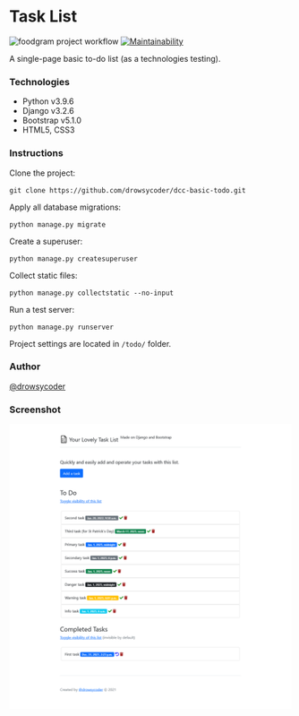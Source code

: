 # Task List

![foodgram project workflow](https://github.com/drowsycoder/dcc-basic-todo/actions/workflows/basic_todo_workflow.yml/badge.svg)
[![Maintainability](https://api.codeclimate.com/v1/badges/3e036fd70c459e427a55/maintainability)](https://codeclimate.com/github/drowsycoder/dcc-basic-todo/maintainability)

A single-page basic to-do list (as a technologies testing).

### Technologies

- Python v3.9.6
- Django v3.2.6
- Bootstrap v5.1.0
- HTML5, CSS3

### Instructions

Clone the project:
```
git clone https://github.com/drowsycoder/dcc-basic-todo.git
```

Apply all database migrations:
```
python manage.py migrate
```

Create a superuser:
```
python manage.py createsuperuser
```

Collect static files:
```
python manage.py collectstatic --no-input
```

Run a test server:
```
python manage.py runserver
```

Project settings are located in ```/todo/``` folder.

### Author

[@drowsycoder](https://github.com/drowsycoder/)

### Screenshot

![Screenshot 01](info/screenshot_01.png)